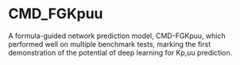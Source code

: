 # CMD_FGKpuu
A formula-guided network prediction model, CMD-FGKpuu, which performed well on multiple benchmark tests, marking the first demonstration of the potential of deep learning for Kp,uu prediction.
